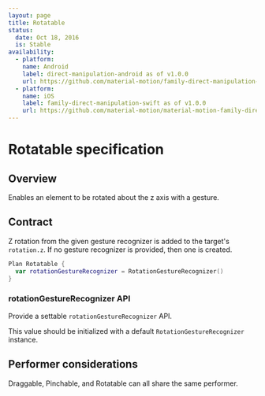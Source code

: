 ```yaml
---
layout: page
title: Rotatable
status:
  date: Oct 18, 2016
  is: Stable
availability:
  - platform:
    name: Android
    label: direct-manipulation-android as of v1.0.0
    url: https://github.com/material-motion/family-direct-manipulation-android/releases/tag/1.0.0
  - platform:
    name: iOS
    label: family-direct-manipulation-swift as of v1.0.0
    url: https://github.com/material-motion/material-motion-family-direct-manipulation-swift/releases/tag/v1.0.0
---
```


# Rotatable specification

## Overview

Enables an element to be rotated about the z axis with a gesture.

## Contract

Z rotation from the given gesture recognizer is added to the target's `rotation.z`. If no gesture recognizer is provided, then one is created.

```swift
Plan Rotatable {
  var rotationGestureRecognizer = RotationGestureRecognizer()
}
```

### rotationGestureRecognizer API

Provide a settable `rotationGestureRecognizer` API.

This value should be initialized with a default `RotationGestureRecognizer` instance.

## Performer considerations

Draggable, Pinchable, and Rotatable can all share the same performer.
